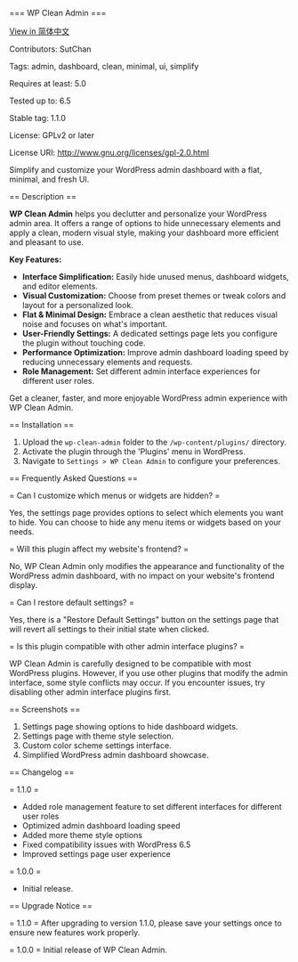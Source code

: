 ﻿=== WP Clean Admin ===

[View in 简体中文](README.md)

Contributors: SutChan

Tags: admin, dashboard, clean, minimal, ui, simplify

Requires at least: 5.0

Tested up to: 6.5

Stable tag: 1.1.0

License: GPLv2 or later

License URI: http://www.gnu.org/licenses/gpl-2.0.html

Simplify and customize your WordPress admin dashboard with a flat, minimal, and fresh UI.

== Description ==

**WP Clean Admin** helps you declutter and personalize your WordPress admin area. It offers a range of options to hide unnecessary elements and apply a clean, modern visual style, making your dashboard more efficient and pleasant to use.

**Key Features:**

* **Interface Simplification:** Easily hide unused menus, dashboard widgets, and editor elements.
* **Visual Customization:** Choose from preset themes or tweak colors and layout for a personalized look.
* **Flat & Minimal Design:** Embrace a clean aesthetic that reduces visual noise and focuses on what's important.
* **User-Friendly Settings:** A dedicated settings page lets you configure the plugin without touching code.
* **Performance Optimization:** Improve admin dashboard loading speed by reducing unnecessary elements and requests.
* **Role Management:** Set different admin interface experiences for different user roles.

Get a cleaner, faster, and more enjoyable WordPress admin experience with WP Clean Admin.

== Installation ==

1. Upload the `wp-clean-admin` folder to the `/wp-content/plugins/` directory.
2. Activate the plugin through the 'Plugins' menu in WordPress.
3. Navigate to `Settings > WP Clean Admin` to configure your preferences.

== Frequently Asked Questions ==

= Can I customize which menus or widgets are hidden? =

Yes, the settings page provides options to select which elements you want to hide. You can choose to hide any menu items or widgets based on your needs.

= Will this plugin affect my website's frontend? =

No, WP Clean Admin only modifies the appearance and functionality of the WordPress admin dashboard, with no impact on your website's frontend display.

= Can I restore default settings? =

Yes, there is a "Restore Default Settings" button on the settings page that will revert all settings to their initial state when clicked.

= Is this plugin compatible with other admin interface plugins? =

WP Clean Admin is carefully designed to be compatible with most WordPress plugins. However, if you use other plugins that modify the admin interface, some style conflicts may occur. If you encounter issues, try disabling other admin interface plugins first.

== Screenshots ==

1. Settings page showing options to hide dashboard widgets.
2. Settings page with theme style selection.
3. Custom color scheme settings interface.
4. Simplified WordPress admin dashboard showcase.

== Changelog ==

= 1.1.0 =
* Added role management feature to set different interfaces for different user roles
* Optimized admin dashboard loading speed
* Added more theme style options
* Fixed compatibility issues with WordPress 6.5
* Improved settings page user experience

= 1.0.0 =
* Initial release.

== Upgrade Notice ==

= 1.1.0 =
After upgrading to version 1.1.0, please save your settings once to ensure new features work properly.

= 1.0.0 =
Initial release of WP Clean Admin.